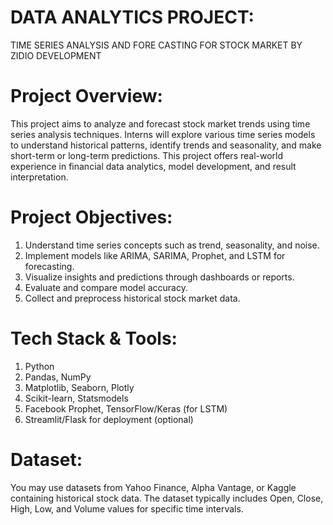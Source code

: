 
# DATA ANALYTICS PROJECT:
TIME SERIES ANALYSIS
AND FORE CASTING FOR
STOCK MARKET BY ZIDIO DEVELOPMENT

# Project Overview:
This project aims to analyze and forecast stock market trends using time series analysis techniques.
Interns will explore various time series models to understand historical patterns, identify trends and
seasonality, and make short-term or long-term predictions. This project offers real-world experience in
financial data analytics, model development, and result interpretation.

# Project Objectives:
1) Understand time series concepts such as trend, seasonality, and noise.
2) Implement models like ARIMA, SARIMA, Prophet, and LSTM for forecasting.
3) Visualize insights and predictions through dashboards or reports.
4) Evaluate and compare model accuracy.
5) Collect and preprocess historical stock market data.

# Tech Stack & Tools:
1) Python
2) Pandas, NumPy
3) Matplotlib, Seaborn, Plotly
4) Scikit-learn, Statsmodels
5) Facebook Prophet, TensorFlow/Keras (for LSTM)
6) Streamlit/Flask for deployment (optional)

# Dataset:
You may use datasets from Yahoo Finance, Alpha Vantage, or Kaggle containing historical stock data.
The dataset typically includes Open, Close, High, Low, and Volume values for specific time intervals.
